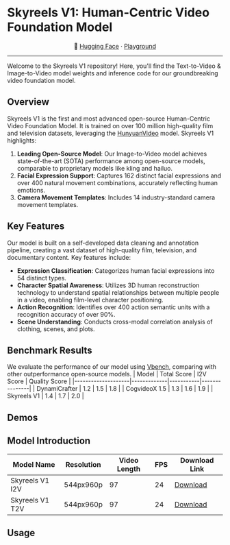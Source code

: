 # Skyreels V1: Human-Centric Video Foundation Model

<p align="center">
🤗 <a href="https://huggingface.co/Skywork" target="_blank">Hugging Face</a> · <a href="https://www.skyreels.ai/" target="_blank">Playground</a>
</p>

---
Welcome to the Skyreels V1 repository! Here, you'll find the Text-to-Video & Image-to-Video model weights and inference code for our groundbreaking video foundation model.

## Overview

Skyreels V1 is the first and most advanced open-source Human-Centric Video Foundation Model. It is trained on over 100 million high-quality film and television datasets, leveraging the <a href="https://huggingface.co/tencent/HunyuanVideo"> HunyuanVideo</a> model. Skyreels V1 highlights:

1. **Leading Open-Source Model**: Our Image-to-Video model achieves state-of-the-art (SOTA) performance among open-source models, comparable to proprietary models like kling and hailuo.
2. **Facial Expression Support**: Captures 162 distinct facial expressions and over 400 natural movement combinations, accurately reflecting human emotions.
3. **Camera Movement Templates**: Includes 14 industry-standard camera movement templates.

## Key Features

Our model is built on a self-developed data cleaning and annotation pipeline, creating a vast dataset of high-quality film, television, and documentary content. Key features include:

- **Expression Classification**: Categorizes human facial expressions into 54 distinct types.
- **Character Spatial Awareness**: Utilizes 3D human reconstruction technology to understand spatial relationships between multiple people in a video, enabling film-level character positioning.
- **Action Recognition**: Identifies over 400 action semantic units with a recognition accuracy of over 90%.
- **Scene Understanding**: Conducts cross-modal correlation analysis of clothing, scenes, and plots.


## Benchmark Results
We evaluate the performance of our model using <a href="https://github.com/Vchitect/VBench">Vbench</a>, comparing with other outperformance open-source models.
| Model              | Total Score | I2V Score | Quality Score |
|--------------------|-------------|-----------|---------------|
| DynamiCrafter      | 1.2         | 1.5       | 1.8           |
| CogvideoX 1.5      | 1.3         | 1.6       | 1.9           |
| Skyreels V1        | 1.4         | 1.7       | 2.0           |


## Demos

## Model Introduction
| Model Name      | Resolution | Video Length | FPS | Download Link |
|-----------------|------------|--------------|-----|---------------|
| Skyreels V1 I2V | 544px960p  | 97           | 24  | [Download](https://skyreels-v1-i2v.oss-cn-shanghai.aliyuncs.com/skyreels_v1_i2v.zip) |
| Skyreels V1 T2V | 544px960p  | 97           | 24  | [Download](https://skyreels-v1-t2v.oss-cn-shanghai.aliyuncs.com/skyreels_v1_t2v.zip) |


## Usage
